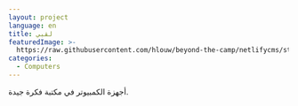 ```yaml
---
layout: project
language: en
title: لقبي
featuredImage: >-
  https://raw.githubusercontent.com/hlouw/beyond-the-camp/netlifycms/static/img/library_square.jpg
categories:
  - Computers
---
```


أجهزة الكمبيوتر في مكتبة فكرة جيدة.
